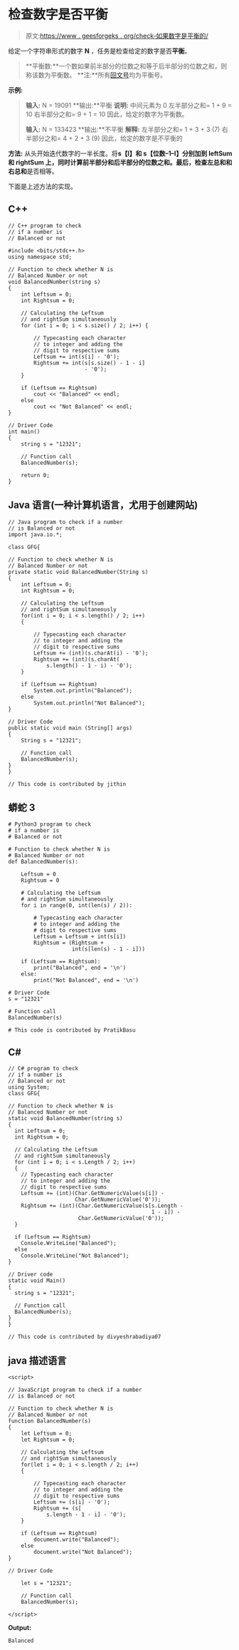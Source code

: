 # 检查数字是否平衡

> 原文:[https://www . geesforgeks . org/check-如果数字是平衡的/](https://www.geeksforgeeks.org/check-if-the-number-is-balanced/)

给定一个字符串形式的数字 **N** ，任务是检查给定的数字是否**平衡**。

> **平衡数:**一个数如果前半部分的位数之和等于后半部分的位数之和，则称该数为平衡数。
> **注:**所有[回文号](https://www.geeksforgeeks.org/check-if-a-number-is-palindrome/)均为平衡号。

**示例:**

> **输入:** N = 19091
> **输出:**平衡
> **说明:**
> 中间元素为 0
> 左半部分之和= 1 + 9 = 10
> 右半部分之和= 9 + 1 = 10
> 因此，给定的数字为平衡数。
> 
> **输入:** N = 133423
> **输出:**不平衡
> **解释:**
> 左半部分之和= 1 + 3 + 3 (7)
> 右半部分之和= 4 + 2 + 3 (9)
> 因此，给定的数字是不平衡的

**方法:**
从头开始迭代数字的一半长度。将**s【I】**和 **s【位数–1–I】**分别加到 **leftSum** 和 **rightSum** 上，同时计算前半部分和后半部分的位数之和。最后，检查**左总和**和**右总和**是否相等。

下面是上述方法的实现。

## C++

```
// C++ program to check
// if a number is
// Balanced or not

#include <bits/stdc++.h>
using namespace std;

// Function to check whether N is
// Balanced Number or not
void BalancedNumber(string s)
{
    int Leftsum = 0;
    int Rightsum = 0;

    // Calculating the Leftsum
    // and rightSum simultaneously
    for (int i = 0; i < s.size() / 2; i++) {

        // Typecasting each character
        // to integer and adding the
        // digit to respective sums
        Leftsum += int(s[i] - '0');
        Rightsum += int(s[s.size() - 1 - i]
                        - '0');
    }

    if (Leftsum == Rightsum)
        cout << "Balanced" << endl;
    else
        cout << "Not Balanced" << endl;
}

// Driver Code
int main()
{
    string s = "12321";

    // Function call
    BalancedNumber(s);

    return 0;
}
```

## Java 语言(一种计算机语言，尤用于创建网站)

```
// Java program to check if a number
// is Balanced or not
import java.io.*;

class GFG{

// Function to check whether N is
// Balanced Number or not
private static void BalancedNumber(String s)
{
    int Leftsum = 0;
    int Rightsum = 0;

    // Calculating the Leftsum
    // and rightSum simultaneously
    for(int i = 0; i < s.length() / 2; i++)
    {

        // Typecasting each character
        // to integer and adding the
        // digit to respective sums
        Leftsum += (int)(s.charAt(i) - '0');
        Rightsum += (int)(s.charAt(
            s.length() - 1 - i) - '0');
    }

    if (Leftsum == Rightsum)
        System.out.println("Balanced");
    else
        System.out.println("Not Balanced");
}

// Driver Code
public static void main (String[] args)
{
    String s = "12321";

    // Function call
    BalancedNumber(s);
}
}

// This code is contributed by jithin
```

## 蟒蛇 3

```
# Python3 program to check
# if a number is
# Balanced or not

# Function to check whether N is
# Balanced Number or not
def BalancedNumber(s):

    Leftsum = 0
    Rightsum = 0

    # Calculating the Leftsum
    # and rightSum simultaneously
    for i in range(0, int(len(s) / 2)):

        # Typecasting each character
        # to integer and adding the
        # digit to respective sums
        Leftsum = Leftsum + int(s[i])
        Rightsum = (Rightsum +
                    int(s[len(s) - 1 - i]))

    if (Leftsum == Rightsum):
        print("Balanced", end = '\n')
    else:
        print("Not Balanced", end = '\n')

# Driver Code
s = "12321"

# Function call
BalancedNumber(s)

# This code is contributed by PratikBasu
```

## C#

```
// C# program to check
// if a number is
// Balanced or not
using System;
class GFG{

// Function to check whether N is
// Balanced Number or not
static void BalancedNumber(string s)
{
  int Leftsum = 0;
  int Rightsum = 0;

  // Calculating the Leftsum
  // and rightSum simultaneously
  for (int i = 0; i < s.Length / 2; i++)
  {
    // Typecasting each character
    // to integer and adding the
    // digit to respective sums
    Leftsum += (int)(Char.GetNumericValue(s[i]) -
                     Char.GetNumericValue('0'));
    Rightsum += (int)(Char.GetNumericValue(s[s.Length -
                                             1 - i]) -
                      Char.GetNumericValue('0'));
  }

  if (Leftsum == Rightsum)
    Console.WriteLine("Balanced");
  else
    Console.WriteLine("Not Balanced");
} 

// Driver code
static void Main()
{
  string s = "12321";

  // Function call
  BalancedNumber(s);
}
}

// This code is contributed by divyeshrabadiya07
```

## java 描述语言

```
<script>

// JavaScript program to check if a number
// is Balanced or not

// Function to check whether N is
// Balanced Number or not
function BalancedNumber(s)
{
    let Leftsum = 0;
    let Rightsum = 0;

    // Calculating the Leftsum
    // and rightSum simultaneously
    for(let i = 0; i < s.length / 2; i++)
    {

        // Typecasting each character
        // to integer and adding the
        // digit to respective sums
        Leftsum += (s[i] - '0');
        Rightsum += (s[
            s.length - 1 - i] - '0');
    }

    if (Leftsum == Rightsum)
        document.write("Balanced");
    else
        document.write("Not Balanced");
}

// Driver Code

    let s = "12321";

    // Function call
    BalancedNumber(s);

</script>
```

**Output:** 

```
Balanced
```